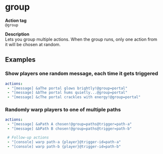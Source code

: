 # group

**Action tag**  
`@group`

**Description**
<br>Lets you group multiple actions. When the group runs, only one action from it will be chosen at random.

## Examples

### Show players one random message, each time it gets triggered
```yaml
actions:
 - "[message] &aThe portal glows brightly!@group=portal"
 - "[message] &bThe portal hums quietly...@group=portal"
 - "[message] &cThe portal crackles with energy!@group=portal"
```

### Randomly warp players to one of multiple paths
```yaml
actions:
 - "[message] &aPath A chosen!@group=paths@trigger=path-a"
 - "[message] &bPath B chosen!@group=paths@trigger=path-b"

 # Follow-up actions
 - "[console] warp path-a {player}@trigger-id=path-a"
 - "[console] warp path-b {player}@trigger-id=path-b"
```
